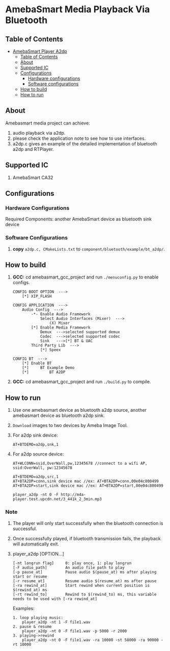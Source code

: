 # AmebaSmart Media Playback Via Bluetooth

## Table of Contents

- [AmebaSmart Player A2dp](#amebasmart-media-playback-via-bluetooth)
	- [Table of Contents](#table-of-contents)
	- [About](#about)
	- [Supported IC](#supported-ic)
	- [Configurations](#configurations)
		- [Hardware configurations](#hardware-configurations)
		- [Software configurations](#software-configurations)
	- [How to build](#how-to-build)
	- [How to run](#how-to-run)

## About

Amebasmart media project can achieve:
1. audio playback via a2dp.
2. please check the application note to see how to use interfaces.
3. a2dp.c gives an example of the detailed implementation of bluetooth a2dp and RTPlayer.

## Supported IC
1. AmebaSmart CA32

## Configurations

### Hardware Configurations
Required Components: another AmebaSmart device as bluetooth sink device

### Software Configurations
1. **copy** `a2dp.c, CMakeLists.txt` to `component/bluetooth/example/bt_a2dp/`.

## How to build
1. **GCC:** cd amebasmart_gcc_project and run `./menuconfig.py` to enable configs.
    ```
    CONFIG BOOT OPTION  --->
		[*] XIP_FLASH

	CONFIG APPLICATION  --->
		Audio Config  --->
			-*- Enable Audio Framework
				Select Audio Interfaces (Mixer)  --->
					(X) Mixer
			[*] Enable Media Framework
				Demux  --->selected supported demux
				Codec  --->selected supported codec
				Sink   --->[*] BT & UAC
			Third Party Lib  --->
				[*] Speex

	CONFIG BT  --->
		[*] Enable BT
		[*]     BT Example Demo
		[*]         BT A2DP
    ```

2. **GCC:** cd amebasmart_gcc_project and run `./build.py` to compile.

## How to run
1. Use one amebasmart device as bluetooth a2dp source, another amebasmart device as bluetooth a2dp sink.

2. `Download` images to two devices by Ameba Image Tool.

3. For a2dp sink device:
	```
	AT+BTDEMO=a2dp,snk,1
	```

4. For a2dp source device:
	```
	AT+WLCONN=ssid,OverWall,pw,12345678 //connect to a wifi AP, ssid:OverWall, pw:12345678

	AT+BTDEMO=a2dp,src,1
	AT+BTA2DP=conn,sink device mac //ex: AT+BTA2DP=conn,00e04c800499
	AT+BTA2DP=start,sink device mac //ex: AT+BTA2DP=start,00e04c800499

	player_a2dp -nt 0 -F http://m4a-player.test.upcdn.net/3_441k_2_3min.mp3
	```

### Note
1. The player will only start successfully when the bluetooth connection is successful.
2. Once successfully played, if bluetooth transmission fails, the playback will automatically exit.
3. player_a2dp [OPTION...]
	```
	[-nt longrun flag]     0: play once, 1: play longrun
	[-F audio_path]        An audio file path to play
	[-p pause_at]          Pause audio $(pause_at) ms after playing start or resume
	[-r resume_at]         Resume audio $(resume_at) ms after pause
	[-ra rewind_at]        Start rewind when current position is $(rewind_at) ms
	[-rt rewind_to]        Rewind to $(rewind_to) ms, this variable needs to be used with [-ra rewind_at]
	```

	Examples:
	```
	1. loop playing music:
		player_a2dp -nt 1 -F file1.wav
	2. pause & resume
		player_a2dp -nt 0 -F file1.wav -p 5000 -r 2000
	3. playing->rewind
		player_a2dp -nt 0 -F file1.wav -ra 10000 -st 58000 -ra 90000 -rt 10000
	```